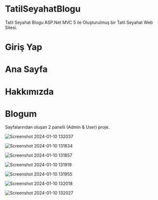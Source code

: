 # TatilSeyahatBlogu
 Tatil Seyahat Blogu
 ASP.Net MVC 5 ile Oluşturulmuş bir Tatil Seyahat Web Sitesi.
# Giriş Yap
# Ana Sayfa
# Hakkımızda
# Blogum
Sayfalarından oluşan 2 panelli (Admin & User) proje.

![Screenshot 2024-01-10 132037](https://github.com/yasink11/TatilSeyahatBlogu/assets/100369628/d40ea5a1-9382-447d-bf7d-1104d27390fe)

![Screenshot 2024-01-10 131834](https://github.com/yasink11/TatilSeyahatBlogu/assets/100369628/cc6bee7e-512e-4c5a-b895-5e913681aaa9)

![Screenshot 2024-01-10 131857](https://github.com/yasink11/TatilSeyahatBlogu/assets/100369628/7d5e7e31-3efb-4323-bc32-eb2bbb0b73c0)

![Screenshot 2024-01-10 131919](https://github.com/yasink11/TatilSeyahatBlogu/assets/100369628/a56724c8-af19-49f5-9f36-dd542eb48b32)

![Screenshot 2024-01-10 131955](https://github.com/yasink11/TatilSeyahatBlogu/assets/100369628/35c5da75-5f95-4510-b699-4c74e409bade)

![Screenshot 2024-01-10 132018](https://github.com/yasink11/TatilSeyahatBlogu/assets/100369628/ebf0e180-3221-4534-aec4-6184e80be5f8)

![Screenshot 2024-01-10 132027](https://github.com/yasink11/TatilSeyahatBlogu/assets/100369628/5a1693d3-4a95-4af3-8527-749f6998462b)


